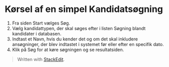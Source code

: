 # Kørsel af en simpel Kandidatsøgning

1.  Fra siden  Start  vælges  Søg.
2.  Vælg kandidattypen, der skal søges efter i listen  Søgning blandt kandidater i databasen.
3.  Indtast et  Navn, hvis du kender det og om det skal inkludere  ansøgninger, der blev indtastet i systemet før eller efter en specifik dato.
4.  Klik på  Søg  for at køre søgningen og se resultatsiden.


> Written with [StackEdit](https://stackedit.io/).
<!--stackedit_data:
eyJoaXN0b3J5IjpbMTkwOTY2NzIyMV19
-->